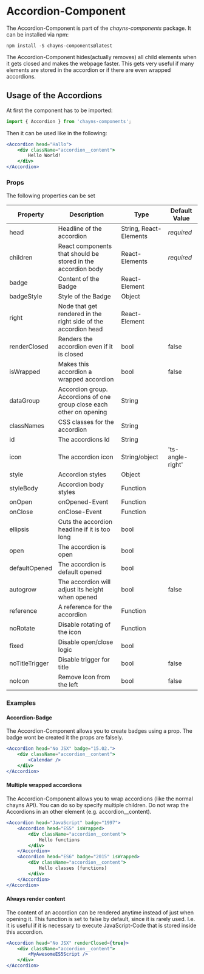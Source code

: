 # Accordion-Component #

The Accordion-Component is part of the *chayns-components* package. It can be installed via npm:

    npm install -S chayns-components@latest

The Accordion-Component hides(actually removes) all child elements when it gets closed and makes the webpage faster. This gets very useful if many elements are stored in the accordion or if there are even wrapped accordions.

## Usage of the Accordions ##
At first the component has to be imported:

```jsx
import { Accordion } from 'chayns-components';
```


Then it can be used like in the following:
```jsx
<Accordion head="Hallo">
    <div className="accordion__content">
        Hello World!
    </div>
</Accordion>
```

### Props ###
The following properties can be set

| Property     | Description                                                            | Type                       | Default Value |
|--------------|------------------------------------------------------------------------|----------------------------|---------------|
| head         | Headline of the accordion                                              | String, React-Elements     | *required*    |
| children     | React components that should be stored in the accordion body           | React-Elements             | *required*    |
| badge        | Content of the Badge                                                   | React-Element              |               |
| badgeStyle   | Style of the Badge                                                     | Object                     |               |
| right        | Node that get rendered in the right side of the accordion head         | React-Element              |               |
| renderClosed | Renders the accordion even if it is closed                             | bool                       | false         |
| isWrapped    | Makes this accordion a wrapped accordion                               | bool                       | false         |
| dataGroup    | Accordion group. Accordions of one group close each other on opening   | String                     |               |
| classNames   | CSS classes for the accordion                                          | String                     |               |
| id           | The accordions Id                                                      | String                     |               |
| icon         | The accordion icon                                                     | String/object              | 'ts-angle-right' |
| style        | Accordion styles                                                       | Object                     |               |
| styleBody    | Accordion body styles                                                  | Function                   |               |
| onOpen       | onOpened-Event                                                         | Function                   |               |
| onClose      | onClose-Event                                                          | Function                   |               |
| ellipsis     | Cuts the accordion headline if it is too long                          | bool                       |               |
| open         | The accordion is open                                                  | bool                       |               |
| defaultOpened| The accordion is default opened                                        | bool                       |               |
| autogrow     | The accordion will adjust its height when opened                       | bool                       | false         |
| reference    | A reference for the accordion                                          | Function                   |               |
| noRotate     | Disable rotating of the icon                                           | Function                   |               |
| fixed        | Disable open/close logic                                               | bool                       |               |
| noTitleTrigger | Disable trigger for title                                            | bool                       | false         |
| noIcon       | Remove Icon from the left                                              | bool                       | false         |


### Examples
#### Accordion-Badge
The Accordion-Component allows you to create badges using a prop. The badge wont be created it the props are falsely.
```jsx
<Accordion head="No JSX" badge="15.02.">
    <div className="accordion__content">
        <Calendar />
    </div>
</Accordion>
```

#### Multiple wrapped accordions
The Accordion-Component allows you to wrap accordions (like the normal chayns API).
You can do so by specify multiple children. Do not wrap the Accordions in an other element (e.g. accordion__content).
```jsx
<Accordion head="JavaScript" badge="1997">
    <Accordion head="ES5" isWrapped>
        <div className="accordion__content">
            Hello functions
        </div>
    </Accordion>
    <Accordion head="ES6" badge="2015" isWrapped>
        <div className="accordion__content">
            Hello classes (functions)
        </div>
    </Accordion>
</Accordion>
```

#### Always render content
The content of an accordion can be rendered anytime instead of just when opening it. This function is set to false by default, since it is rarely used.
I.e. it is useful if it is necessary to execute JavaScript-Code that is stored inside this accordion.
```jsx
<Accordion head="No JSX" renderClosed={true}>
    <div className="accordion__content">
        <MyAwesomeES5Script />
    </div>
</Accordion>
```

